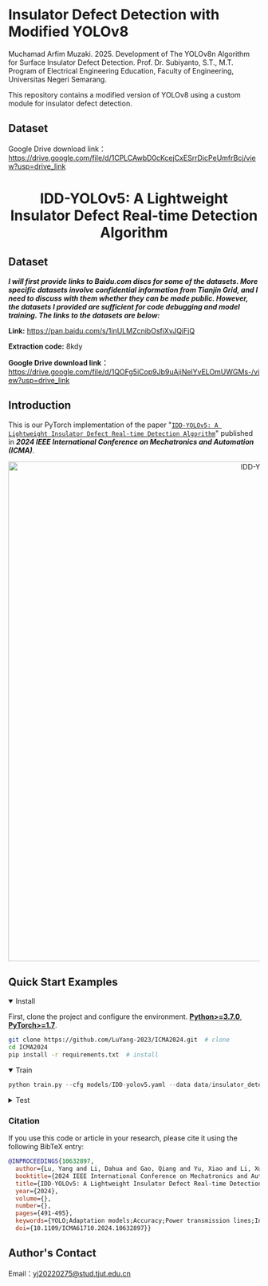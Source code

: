 # Insulator Defect Detection with Modified YOLOv8
Muchamad Arfim Muzaki. 2025. Development of The YOLOv8n Algorithm for Surface Insulator Defect Detection. Prof. Dr. Subiyanto, S.T., M.T. Program of Electrical Engineering Education, Faculty of Engineering, Universitas Negeri Semarang.

This repository contains a modified version of YOLOv8 using a custom module for insulator defect detection.

## Dataset
Google Drive download link：https://drive.google.com/file/d/1CPLCAwbD0cKcejCxESrrDicPeUmfrBcj/view?usp=drive_link

<div align="left">

# <div align="center">IDD-YOLOv5: A Lightweight Insulator Defect Real-time Detection Algorithm</div>

## Dataset
***I will first provide links to Baidu.com discs for some of the datasets. More specific datasets involve confidential information from Tianjin Grid, and I need to discuss with them whether they can be made public. However, the datasets I provided are sufficient for code debugging and model training. The links to the datasets are below:***

**Link:** https://pan.baidu.com/s/1inULMZcnibOsfjXvJQiFjQ

**Extraction code:** 8kdy

**Google Drive download link：** https://drive.google.com/file/d/1QOFg5iCop9Jb9uAjiNelYvELOmUWGMs-/view?usp=drive_link


## Introduction
This is our PyTorch implementation of the paper "[`IDD-YOLOv5: A Lightweight Insulator Defect Real-time Detection Algorithm`](https://doi.org/10.1109/icma61710.2024.10632897)" published in ***2024 IEEE International Conference on Mechatronics and Automation (ICMA)***.

<div align="center">
    <img src="IDD-YOLOv5.png" width="1000" alt="IDD-YOLOv5">
</div>

## <div align="left">Quick Start Examples</div>

<details open>
<summary>Install</summary>

First, clone the project and configure the environment.
[**Python>=3.7.0**](https://www.python.org/), [**PyTorch>=1.7**](https://pytorch.org/get-started/locally/).

```bash
git clone https://github.com/LuYang-2023/ICMA2024.git  # clone
cd ICMA2024
pip install -r requirements.txt  # install
```
</details>

<details open>
<summary>Train</summary>



```python
python train.py --cfg models/IDD-yolov5.yaml --data data/insulator_detection.yaml
```
</details>


<details>
<summary>Test</summary>


```bash
python val.py --data data/mydata.yaml --weights best.pt --task test
```
</details>




### Citation
If you use this code or article in your research, please cite it using the following BibTeX entry:

```bibtex
@INPROCEEDINGS{10632897,
  author={Lu, Yang and Li, Dahua and Gao, Qiang and Yu, Xiao and Li, Xuan and Bai, Zhongli},
  booktitle={2024 IEEE International Conference on Mechatronics and Automation (ICMA)}, 
  title={IDD-YOLOv5: A Lightweight Insulator Defect Real-time Detection Algorithm}, 
  year={2024},
  volume={},
  number={},
  pages={491-495},
  keywords={YOLO;Adaptation models;Accuracy;Power transmission lines;Insulators;Real-time systems;Neck;Defect detection;Insulator;Lightweight;Deep learning;YOLOv5},
  doi={10.1109/ICMA61710.2024.10632897}}
```


## Author's Contact
Email：yj20220275@stud.tjut.edu.cn


